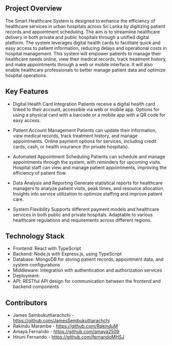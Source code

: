 ## Project Overview

The Smart Healthcare System is designed to enhance the efficiency of healthcare services in urban hospitals across Sri Lanka by digitizing patient records and appointment scheduling. The aim is to streamline healthcare delivery in both private and public hospitals through a unified digital platform. The system leverages digital health cards to facilitate quick and easy access to patient information, reducing delays and operational costs in hospital management.
This system will empower patients to manage their healthcare needs online, view their medical records, track treatment history, and make appointments through a web or mobile interface. It will also enable healthcare professionals to better manage patient data and optimize hospital operations.

## Key Features

- Digital Health Card Integration
  Patients receive a digital health card linked to their account, accessible via web or mobile app.
  Options for using a physical card with a barcode or a mobile app with a QR code for easy access.

- Patient Account Management
  Patients can update their information, view medical records, track treatment history, and manage appointments.
  Online payment options for services, including credit cards, cash, or health insurance (for private hospitals).

- Automated Appointment Scheduling
  Patients can schedule and manage appointments through the system, with reminders for upcoming visits.
  Hospital staff can view and manage patient appointments, improving the efficiency of patient flow.

- Data Analysis and Reporting
  Generate statistical reports for healthcare managers to analyze patient visits, peak times, and resource allocation.
  Insights into service utilization to optimize staffing and improve patient care.

- System Flexibility
  Supports different payment models and healthcare services in both public and private hospitals.
  Adaptable to various healthcare regulations and requirements across different regions.

## Technology Stack

- Frontend: React with TypeScript
- Backend: Node.js with Express.js, using TypeScript
- Database: MongoDB for storing patient records, appointment data, and system configurations
- Middleware: Integration with authentication and authorization services
- Deployment: 
- API: RESTful API design for communication between the frontend and backend components

## Contributors

- James Sembukuttiarachchi - https://github.com/JamesSembukuttiarachchi
- Rakindu Marambe - https://github.com/RakinduM
- Amaya Fernando - https://github.com/amaya2509
- Hiruni Fernando - https://github.com/fernandoMHSJ
